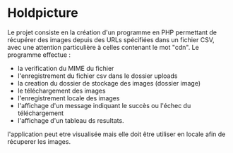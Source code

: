 # Holdpicture

Le projet consiste en la création d'un programme en PHP permettant de récupérer des images depuis des URLs spécifiées dans un fichier CSV, avec une attention particulière à celles contenant le mot "cdn".
Le programme effectue :
- la verification du MIME du fichier
- l'enregistrement du fichier csv dans le dossier uploads
- la creation du dossier de stockage des images (dossier image)
- le téléchargement des images
- l'enregistrement locale des images
- l'affichage d'un message indiquant le succès ou l'échec du téléchargement
- l'affichage d'un tableau ds resultats.

<p>l'application peut etre visualisée mais elle doit être utiliser en locale afin de récuperer les images.</p>
